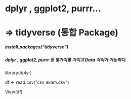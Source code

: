 # dplyr , ggplot2, purrr... 

# 				=> tidyverse (통합 Package)

##### install.packages("tidyverse")

##### dplyr , ggplot2, purrr 등 몇가지를 가지고 Data 처리가 가능하다.

library(dplyr)

df <- read.csv("csv_exam.csv")

View(df)


